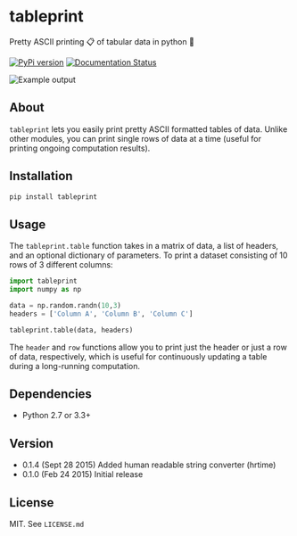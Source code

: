 # tableprint
Pretty ASCII printing :clipboard: of tabular data in python :snake:

[![PyPi version](https://img.shields.io/pypi/v/tableprint.svg)](https://pypi.python.org/pypi/tableprint)
[![Documentation Status](https://readthedocs.org/projects/tableprint/badge/?version=latest)](http://tableprint.readthedocs.org/en/latest/?badge=latest)

![Example output](https://raw.githubusercontent.com/nirum/tableprint/master/example.png)

## About
`tableprint` lets you easily print pretty ASCII formatted tables of data.
Unlike other modules, you can print single rows of data at a time (useful for printing ongoing computation results).

## Installation
```bash
pip install tableprint
```

## Usage
The `tableprint.table` function takes in a matrix of data, a list of headers, and an optional dictionary of parameters. To print a dataset consisting of 10 rows of 3 different columns:
```python
import tableprint
import numpy as np

data = np.random.randn(10,3)
headers = ['Column A', 'Column B', 'Column C']

tableprint.table(data, headers)
```

The `header` and `row` functions allow you to print just the header or just a row of data, respectively, which is useful for continuously updating a table during a long-running computation.

## Dependencies
- Python 2.7 or 3.3+

## Version
- 0.1.4 (Sept 28 2015) Added human readable string converter (hrtime)
- 0.1.0 (Feb 24 2015) Initial release

## License
MIT. See `LICENSE.md`
